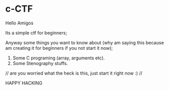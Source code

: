 # c-CTF
Hello Amigos

Its a simple ctf for beginners;

Anyway some things you want to know about (why am saying this because am creating it for beginners if you not start it now);

1. Some C programing (array, arguments etc). 
2. Some Stenography stuffs. 


// are you worried what the heck is this, just start it right now :) //

HAPPY HACKING
